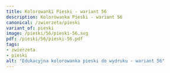 ```yaml
---
title: Kolorowanki Pieski - wariant 56
description: Kolorowanka Pieski - wariant 56
canonical: /zwierzeta/pieski
variant_of: pieski
image: /pieski/56/pieski-56.svg
pdf: /pieski/56/pieski-56.pdf
tags:
- zwierzeta
- pieski
alt: "Edukacyjna kolorowanka pieski do wydruku - wariant 56"
---
```

